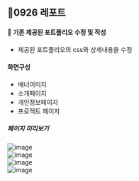 ## 🔔0926 레포트
#### 📖 기존 제공된 포트폴리오 수정 및 작성
- 제공된 포트폴리오의 css와 상세내용을 수정

#### 화면구성
- 배너이미지
- 소개페이지
- 개인정보페이지
- 프로젝트 페이지

 ##### 페이지 미리보기
  ![image](https://github.com/SEUNGACHOI0925/cordova/assets/112832677/876da86c-eee0-45a2-883c-d11db63a7d96)<br>
![image](https://github.com/SEUNGACHOI0925/cordova/assets/112832677/3ab653e2-0646-4738-abf9-d907431ec5b2)<br>
![image](https://github.com/SEUNGACHOI0925/cordova/assets/112832677/470ab96c-4a97-448d-bc1b-e6095c5a5958)<br>
![image](https://github.com/SEUNGACHOI0925/cordova/assets/112832677/f52288fa-4d52-426f-92dc-4ecef4136dbb)





  
